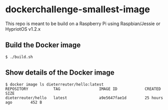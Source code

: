 
# dockerchallenge-smallest-image

This repo is meant to be build on a Raspberry Pi using Raspbian/Jessie or HypriotOS v1.2.x


## Build the Docker image
```
$ ./build.sh
```

## Show details of the Docker image
```
$ docker image ls dieterreuter/hello:latest
REPOSITORY           TAG                 IMAGE ID            CREATED             SIZE
dieterreuter/hello   latest              a9e5647fae1d        25 hours ago        452 B
```
